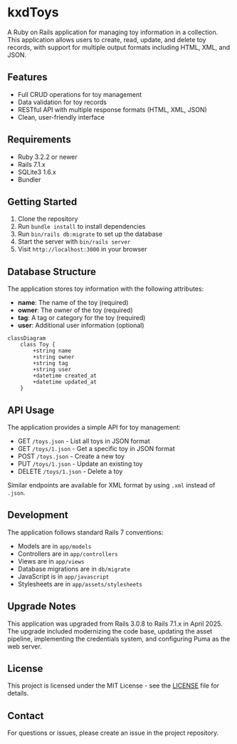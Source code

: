 # kxdToys

A Ruby on Rails application for managing toy information in a collection. This application allows users to create, read, update, and delete toy records, with support for multiple output formats including HTML, XML, and JSON.

## Features

- Full CRUD operations for toy management
- Data validation for toy records
- RESTful API with multiple response formats (HTML, XML, JSON)
- Clean, user-friendly interface

## Requirements

- Ruby 3.2.2 or newer
- Rails 7.1.x
- SQLite3 1.6.x
- Bundler

## Getting Started

1. Clone the repository
2. Run `bundle install` to install dependencies
3. Run `bin/rails db:migrate` to set up the database
4. Start the server with `bin/rails server`
5. Visit `http://localhost:3000` in your browser

## Database Structure

The application stores toy information with the following attributes:

- **name**: The name of the toy (required)
- **owner**: The owner of the toy (required)
- **tag**: A tag or category for the toy (required)
- **user**: Additional user information (optional)

```mermaid
classDiagram
    class Toy {
        +string name
        +string owner
        +string tag
        +string user
        +datetime created_at
        +datetime updated_at
    }
```

## API Usage

The application provides a simple API for toy management:

- GET `/toys.json` - List all toys in JSON format
- GET `/toys/1.json` - Get a specific toy in JSON format
- POST `/toys.json` - Create a new toy
- PUT `/toys/1.json` - Update an existing toy
- DELETE `/toys/1.json` - Delete a toy

Similar endpoints are available for XML format by using `.xml` instead of `.json`.

## Development

The application follows standard Rails 7 conventions:

- Models are in `app/models`
- Controllers are in `app/controllers`
- Views are in `app/views`
- Database migrations are in `db/migrate`
- JavaScript is in `app/javascript`
- Stylesheets are in `app/assets/stylesheets`

## Upgrade Notes

This application was upgraded from Rails 3.0.8 to Rails 7.1.x in April 2025. The upgrade included modernizing the code base, updating the asset pipeline, implementing the credentials system, and configuring Puma as the web server.

## License

This project is licensed under the MIT License - see the [LICENSE](LICENSE) file for details.

## Contact

For questions or issues, please create an issue in the project repository.
